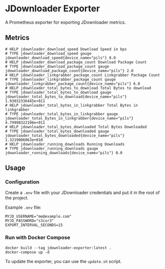JDownloader Exporter
====================

A Prometheus exporter for exporting JDownloader metrics.

## Metrics

```
# HELP jdownloader_download_speed Download Speed in bps
# TYPE jdownloader_download_speed gauge
jdownloader_download_speed{device_name="pils"} 0.0
# HELP jdownloader_download_package_count Download Package Count
# TYPE jdownloader_download_package_count gauge
jdownloader_download_package_count{device_name="pils"} 2.0
# HELP jdownloader_linkgrabber_package_count Linkgrabber Package Count
# TYPE jdownloader_linkgrabber_package_count gauge
jdownloader_linkgrabber_package_count{device_name="pils"} 6.0
# HELP jdownloader_total_bytes_to_download Total Bytes to download
# TYPE jdownloader_total_bytes_to_download gauge
jdownloader_total_bytes_to_download{device_name="pils"} 1.93032336445e+011
# HELP jdownloader_total_bytes_in_linkgrabber Total Bytes in linkgrabber
# TYPE jdownloader_total_bytes_in_linkgrabber gauge
jdownloader_total_bytes_in_linkgrabber{device_name="pils"} 4.79998322106e+011
# HELP jdownloader_total_bytes_downloaded Total Bytes Downloaded
# TYPE jdownloader_total_bytes_downloaded gauge
jdownloader_total_bytes_downloaded{device_name="pils"} 1.3219006063e+010
# HELP jdownloader_running_downloads Running Downloads
# TYPE jdownloader_running_downloads gauge
jdownloader_running_downloads{device_name="pils"} 0.0
```

## Usage

### Configuration

Create a `.env` file with your JDownloader credentials and put it in the root of the project.

Example `.env` file:

```
MYJD_USERNAME="me@example.com"
MYJD_PASSWORD="s3cur3"
EXPORT_INTERVAL_SECONDS=15
```

### Run with Docker Compose

```
docker build --tag jdownloader-exporter:latest .
docker-compose up -d
```

To update the exporter, you can use the `update.sh` script.
